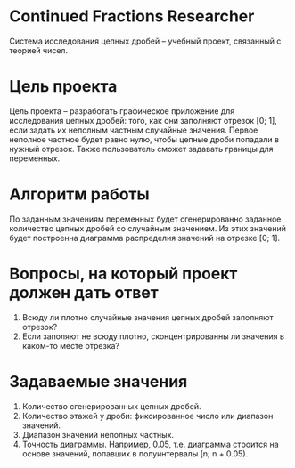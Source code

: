 # Continued Fractions Researcher
Система исследования цепных дробей – учебный проект, связанный с теорией чисел.

# Цель проекта
Цель проекта – разработать графическое приложение для исследования цепных дробей: того, как они заполняют отрезок [0; 1], если задать их неполным частным случайные значения. Первое неполное частное будет равно нулю, чтобы цепные дроби попадали в нужный отрезок. Также пользователь сможет задавать границы для переменных.

# Алгоритм работы
По заданным значениям переменных будет сгенерированно заданное количество цепных дробей со случайным значением. Из этих значений будет построенна диаграмма распределия значений на отрезке [0; 1].

# Вопросы, на который проект должен дать ответ
1. Всюду ли плотно случайные значения цепных дробей заполняют отрезок?
2. Если заполяют не всюду плотно, сконцентрированны ли значения в каком-то месте отрезка?

# Задаваемые значения
1. Количество сгенерированных цепных дробей.
2. Количество этажей у дроби: фиксированное число или диапазон значений.
3. Диапазон значений неполных частных.
4. Точность диаграммы. Например, 0.05, т.е. диаграмма строится на основе значений, попавших в полуинтервалы [n; n + 0.05).
